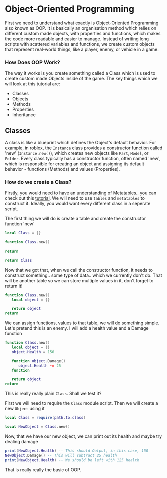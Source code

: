 # Object-Oriented Programming

First we need to understand what exactly is Object-Oriented Programming also known as OOP. 
It is basically an organisation method which relies on different custom made objects, with properties and functions, which makes the code more readable and easier to manage.
Instead of writing long scripts with scattered variables and functions, we create custom objects that represent real-world things, like a player, enemy, or vehicle in a game.

### How Does OOP Work?
The way it works is you create something called a Class which is used to create custom made Objects inside of the game. 
The key things which we will look at this tutorial are:
- Classes
- Objects
- Methods
- Properties
- Inheritance

## Classes

A class is like a blueprint which defines the Object's default behavior. 
For example, in roblox, the ```Instance``` class provides a constructor function called 'new' (```Instance.new()```), which creates new objects like ```Part```, ```Model```, or ```Folder```.
Every class typically has a constructor function, often named 'new', which is responsible for creating an object and assigning its default behavior - functions (Methods) and values (Properties).

### How do we create a Class?

Firstly, you would need to have an understanding of Metatables.. you can check out this [tutorial](./Articles/Metatables.md).
We will need to use ```tables``` and ```metatables``` to construct it. 
Ideally, you would want every different class in a seperate script.

The first thing we will do is create a table and create the constructor function 'new'
```lua
local Class = {}

function Class.new()
   
return

return Class
```

Now that we got that, when we call the constructor function, it needs to construct something.. some type of data.. which we currently don't do. That will be another table so we can store multiple values in it, don't forget to return it!
```lua
function Class.new()
   local object = {}

   return object
return
```

We can assign functions, values to that table, we will do something simple. Let's pretend this is an enemy. I will add a health value and a Damage function
```lua
function Class.new()
   local object = {}
   object.Health = 150

   function object.Damage()
      object.Health -= 25
   function

   return object
return
```

This is really really plain ```Class```. Shall we test it?

First we will need to require the ```Class``` module script. Then we will create a new ```Object``` using it

```lua
local Class = require(path.to.class)

local NewObject = Class.new()
```
Now, that we have our new object, we can print out its health and maybe try dealing damage

```lua
print(NewObject.Health) -- This should Output, in this case, 150
NewObject.Damage() -- This will subtract 25 health
print(NewObject.Health) -- We should be left with 125 health
```
That is really really the basic of OOP.
